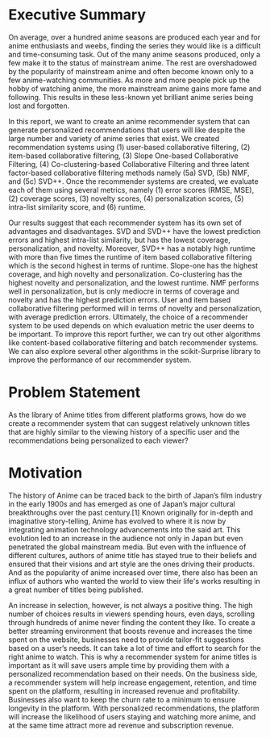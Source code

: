 # Executive Summary

On average, over a hundred anime seasons are produced each year and for anime enthusiasts and weebs, finding the series they would like is a difficult and time-consuming task. Out of the many anime seasons produced, only a few make it to the status of mainstream anime. The rest are overshadowed by the popularity of mainstream anime and often become known only to a few anime-watching communities. As more and more people pick up the hobby of watching anime, the more mainstream anime gains more fame and following. This results in these less-known yet brilliant anime series being lost and forgotten.

In this report, we want to create an anime recommender system that can generate personalized recommendations that users will like despite the large number and variety of anime series that exist. We created recommendation systems using (1) user-based collaborative filtering, (2) item-based collaborative filtering, (3) Slope One-based Collaborative Filtering, (4) Co-clustering-based Collaborative Filtering and three latent factor-based collaborative filtering methods namely (5a) SVD, (5b) NMF, and (5c) SVD++. Once the recommender systems are created, we evaluate each of them using several metrics, namely (1) error scores (RMSE, MSE), (2) coverage scores, (3) novelty scores, (4) personalization scores, (5) intra-list similarity score, and (6) runtime.

Our results suggest that each recommender system has its own set of advantages and disadvantages. SVD and SVD++ have the lowest prediction errors and highest intra-list similarity, but has the lowest coverage, personalization, and novelty. Moreover, SVD++ has a notably high runtime with more than five times the runtime of item based collaborative filtering which is the second highest in terms of runtime. Slope-one has the highest coverage, and high novelty and personalization. Co-clustering has the highest novelty and personalization, and the lowest runtime. NMF performs well in personalization, but is only mediocre in terms of coverage and novelty and has the highest prediction errors. User and item based collaborative filtering performed will in terms of novelty and personalization, with average prediction errors. Ultimately, the choice of a recommender system to be used depends on which evaluation metric the user deems to be important. To improve this report further, we can try out other algorithms like content-based collaborative filtering and batch recommender systems. We can also explore several other algorithms in the scikit-Surprise library to improve the performance of our recommender system.

# Problem Statement

As the library of Anime titles from different platforms grows, how do we create a recommender system that can suggest relatively unknown titles that are highly similar to the viewing history of a specific user and the recommendations being personalized to each viewer?

# Motivation

The history of Anime can be traced back to the birth of Japan’s film industry in the early 1900s and has emerged as one of Japan’s major cultural breakthroughs over the past century.[1] Known originally for in-depth and imaginative story-telling, Anime has evolved to where it is now by integrating animation technology advancements into the said art. This evolution led to an increase in the audience not only in Japan but even penetrated the global mainstream media. But even with the influence of different cultures, authors of anime title has stayed true to their beliefs and ensured that their visions and art style are the ones driving their products. And as the popularity of anime increased over time, there also has been an influx of authors who wanted the world to view their life's works resulting in a great number of titles being published. 

An increase in selection, however, is not always a positive thing. The high number of choices results in viewers spending hours, even days, scrolling through hundreds of anime never finding the content they like. To create a better streaming environment that boosts revenue and increases the time spent on the website, businesses need to provide tailor-fit suggestions based on a user’s needs. It can take a lot of time and effort to search for the right anime to watch. This is why a recommender system for anime titles is important as it will save users ample time by providing them with a personalized recommendation based on their needs. On the business side, a recommender system will help increase engagement, retention, and time spent on the platform, resulting in increased revenue and profitability. Businesses also want to keep the churn rate to a minimum to ensure longevity in the platform. With personalized recommendations, the platform will increase the likelihood of users staying and watching more anime, and at the same time attract more ad revenue and subscription revenue.
